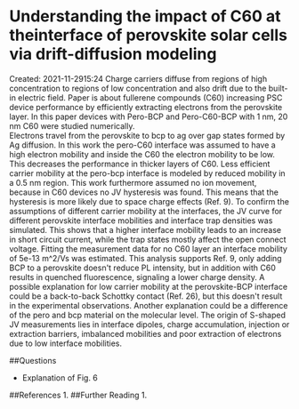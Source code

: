 # Understanding the impact of C60 at theinterface of perovskite solar cells via drift-diffusion modeling
Created: 2021-11-2915:24
Charge carriers diffuse from regions of high concentration to regions of low concentration and also drift due to the built-in electric field.
Paper is about fullerene compounds (C60) increasing PSC device performance by efficiently extracting electrons from the perovskite layer.
In this paper devices with Pero-BCP and Pero-C60-BCP with 1 nm, 20 nm C60 were studied numerically. 	
Electrons travel from the perovskite to bcp to ag over gap states formed by Ag diffusion.
In this work the pero-C60 interface was assumed to have a high electron mobility and inside the C60 the electron mobility to be low. This decreases the performance in thicker layers of C60. Less efficient carrier mobility at the pero-bcp interface is modeled by reduced mobility in a 0.5 nm region.
This work furthermore assumed no ion movement, because in C60 devices no JV hysteresis was found. This means that the hysteresis is more likely due to space charge effects (Ref. 9).
To confirm the assumptions of different carrier mobility at the interfaces, the JV curve for different perovskite interface mobilities and interface trap densities was simulated. This shows that a higher interface mobility leads to an increase in short circuit current, while the trap states mostly affect the open connect voltage. Fitting the measurement data for no C60 layer an interface mobility of 5e-13 m^2/Vs was estimated.
This analysis supports Ref. 9, only adding BCP to a perovskite doesn't reduce PL intensity, but in addition with C60 results in quenched fluorescence, signaling a lower charge density.
A possible explanation for low carrier mobility at the perovskite-BCP interface could be a back-to-back Schottky contact (Ref. 26), but this doesn't result in the experimental observations. Another explanation could be a difference of the pero and bcp material on the molecular level.
The origin of S-shaped JV measurements lies in interface dipoles, charge accumulation, injection or extraction barriers, imbalanced mobilities and poor extraction of electrons due to low interface mobilities.

##Questions
- Explanation of Fig. 6

##References
1. 
##Further Reading
1. 